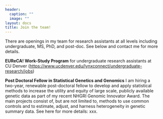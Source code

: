 ```yaml
---
header:
  caption: ""
  image: ""
layout: docs
title: Join the team!
---
```

There are openings in my team for research assistants at all levels including undergraduate, MS, PhD, and post-doc. See below and contact me for more details. 

**EUReCA! Work-Study Program** for undergraduate research assistants at CU Denver (https://www.ucdenver.edu/lynxconnect/undergraduate-research/jobs) 

**Post Doctoral Fellow in Statistical Genetics and Genomics** 
I am hiring a two-year, renewable post-doctoral fellow to develop and apply statistical methods to increase the utility and equity of large scale, publicly available genetic data as part of my recent NHGRI Genomic Innovator Award. The main projects consist of, but are not limited to, methods to use common controls and to estimate, adjust, and harness heterogeneity in genetic summary data. See here for more details: xxx.

